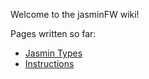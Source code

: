 Welcome to the jasminFW wiki!

Pages written so far:
 * [Jasmin Types](./Types)
 * [Instructions](./Instructions)